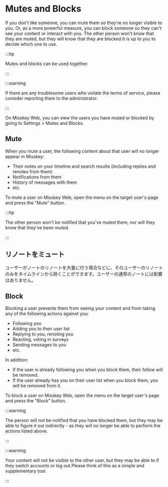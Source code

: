 # Mutes and Blocks

If you don't like someone, you can mute them so they're no longer visible to you. Or, as a more powerful measure, you can block someone so they can't see your content or interact with you. The other person won't know that they are muted, but they will know that they are blocked.It is up to you to decide which one to use.

:::tip

Mutes and blocks can be used together.

:::

:::warning

If there are any troublesome users who violate the terms of service, please consider reporting them to the administrator.

:::

On Misskey Web, you can view the users you have muted or blocked by going to Settings > Mutes and Blocks.

## Mute

When you mute a user, the following content about that user will no longer appear in Misskey:

- Their notes on your timeline and search results (including replies and renotes from them)
- Notifications from them
- History of messages with them
- etc.

To mute a user on Misskey Web, open the menu on the target user's page and press the "Mute" button.

:::tip

The other person won't be notified that you've muted them, nor will they know that they've been muted.

:::

## リノートをミュート

ユーザーがノートのリノートを大量に行う場合などに、そのユーザーのリノートのみをタイムラインから除くことができます。ユーザーの通常のノートには影響はありません。

## Block

Blocking a user prevents them from seeing your content and from taking any of the following actions against you:

- Following you
- Adding you to their user list
- Replying to you, renoting you
- Reacting, voting in surveys
- Sending messages to you
- etc.

In addition:

- If the user is already following you when you block them, their follow will be removed.
- If the user already has you on their user list when you block them, you will be removed from it.

To block a user on Misskey Web, open the menu on the target user's page and press the "Block" button.

:::warning

The person will not be notified that you have blocked them, but they may be able to figure it out indirectly - as they will no longer be able to perform the actions listed above.

:::

:::warning

Your content will not be visible to the other user, but they may be able to if they switch accounts or log out.Please think of this as a simple and supplementary tool.

:::
